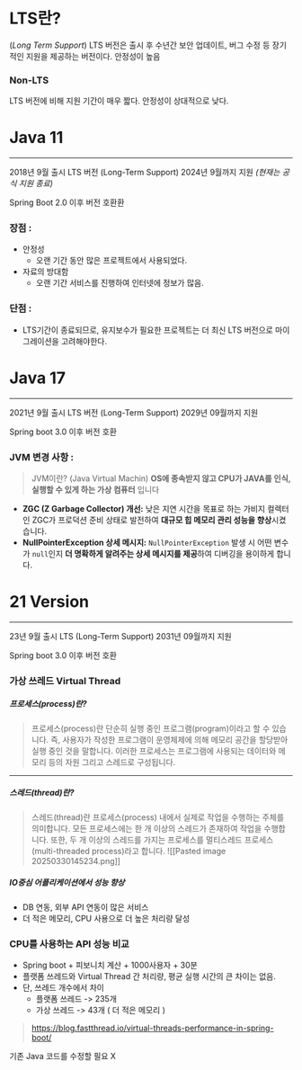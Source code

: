 # LTS란?
(*Long Term Support*)
LTS 버전은 출시 후 수년간 보안 업데이트, 버그 수정 등 장기적인 지원을 제공하는 버전이다.
안정성이 높음

### Non-LTS
LTS 버전에 비해 지원 기간이 매우 짧다.
안정성이 상대적으로 낮다.



# Java 11
---
2018년 9월 출시
LTS 버전 (Long-Term Support) 
2024년 9월까지 지원
*(현재는 공식 지원 종료)*

Spring Boot 2.0 이후 버전 호환환


### 장점 : 
- 안정성
	- 오랜 기간 동안 많은 프로젝트에서 사용되었다.
- 자료의 방대함
	- 오랜 기간 서비스를 진행하여 인터넷에 정보가 많음.

### 단점 :
- LTS기간이 종료되므로, 유지보수가 필요한 프로젝트는 더 최신 LTS 버전으로 마이그레이션을 고려해야한다.




# Java 17
---
2021년 9월 출시
LTS 버전 (Long-Term Support) 
2029년 09월까지 지원

Spring boot 3.0 이후 버전 호환

### JVM 변경 사항 :
>JVM이란? (Java Virtual Machin) **OS에 종속받지 않고 CPU가 JAVA를 인식, 실행할 수 있게 하는 가상 컴퓨터** 입니다
- **ZGC (Z Garbage Collector) 개선:** 낮은 지연 시간을 목표로 하는 가비지 컬렉터인 ZGC가 프로덕션 준비 상태로 발전하여 **대규모 힙 메모리 관리 성능을 향상**시켰습니다.
- **NullPointerException 상세 메시지:** `NullPointerException` 발생 시 어떤 변수가 `null`인지 **더 명확하게 알려주는 상세 메시지를 제공**하여 디버깅을 용이하게 합니다.



# 21 Version
---
23년 9월 출시
LTS (Long-Term Support)
2031년 09월까지 지원

Spring boot 3.0 이후 버전 호환

### 가상 쓰레드 Virtual Thread

##### 프로세스(process)란?
>프로세스(process)란 단순히 실행 중인 프로그램(program)이라고 할 수 있습니다.
>즉, 사용자가 작성한 프로그램이 운영체제에 의해 메모리 공간을 할당받아 실행 중인 것을 말합니다. 이러한 프로세스는 프로그램에 사용되는 데이터와 메모리 등의 자원 그리고 스레드로 구성됩니다.
---
##### 스레드(thread)란?
>스레드(thread)란 프로세스(process) 내에서 실제로 작업을 수행하는 주체를 의미합니다. 모든 프로세스에는 한 개 이상의 스레드가 존재하여 작업을 수행합니다. 또한, 두 개 이상의 스레드를 가지는 프로세스를 멀티스레드 프로세스(multi-threaded process)라고 합니다.
![[Pasted image 20250330145234.png]]

##### IO중심 어플리케이션에서 성능 향상
- DB 연동, 외부 API 연동이 많은 서비스
- 더 적은 메모리, CPU 사용으로 더 높은 처리량 달성

### CPU를 사용하는 API 성능 비교
- Spring boot + 피보니치 계산 + 1000사용자 + 30분
- 플랫폼 쓰레드와 Virtual Thread 간 처리량, 평균 실행 시간의 큰 차이는 없음.
- 단, 쓰레드 개수에서 차이
	- 플랫폼 쓰레드 -> 235개
	- 가상 쓰레드 -> 43개 ( 더 적은 메모리 )
> https://blog.fastthread.io/virtual-threads-performance-in-spring-boot/


기존 Java 코드를 수정할 필요 X



